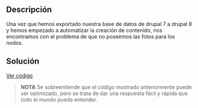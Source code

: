 ## Descripción

Una vez que hemos exportado nuestra base de datos de drupal 7 a drupal 8 y hemos empezado a automatizar la creación de contenido, nos encontramos con el problema de que no poseemos las fotos para los nodos.

## Solución

[Ver código]()

>**NOTA** Se sobreentiende que el código mostrado anteriormente puede ser optimizado, pero se trata de dar una respuesta fácil y rápida que todo el mundo pueda entender.